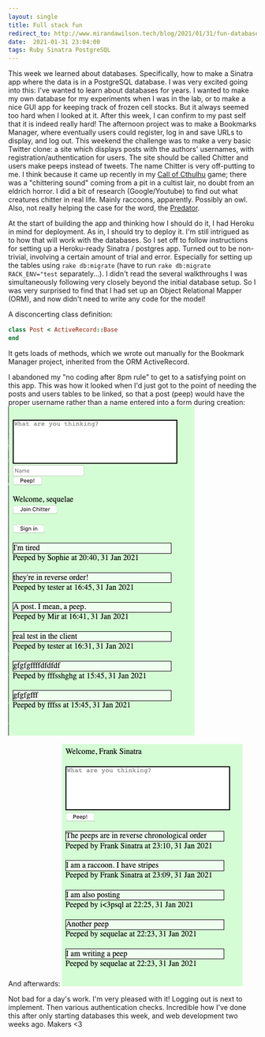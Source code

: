 ```yaml
---
layout: single
title: Full stack fun
redirect_to: http://www.mirandawilson.tech/blog/2021/01/31/fun-databases/
date:  2021-01-31 23:04:00
tags: Ruby Sinatra PostgreSQL
---
```

This week we learned about databases. Specifically, how to make a Sinatra app where the data is in a PostgreSQL database. I was very excited going into this: I've wanted to learn about databases for years. I wanted to make my own database for my experiments when I was in the lab, or to make a nice GUI app for keeping track of frozen cell stocks. But it always seemed too hard when I looked at it. After this week, I can confirm to my past self that it is indeed really hard! The afternoon project was to make a Bookmarks Manager, where eventually users could register, log in and save URLs to display, and log out. This weekend the challenge was to make a very basic Twitter clone: a site which displays posts with the authors' usernames, with registration/authentication for users. The site should be called Chitter and users make peeps instead of tweets. The name Chitter is very off-putting to me. I think because it came up recently in my [Call of Cthulhu](https://www.chaosium.com/call-of-cthulhu-rpg/) game; there was a "chittering sound" coming from a pit in a cultist lair, no doubt from an eldrich horror. I did a bit of research (Google/Youtube) to find out what creatures chitter in real life. Mainly raccoons, apparently. Possibly an owl. Also, not really helping the case for the word, the [Predator](https://en.wikipedia.org/wiki/Predator_(franchise)).

At the start of building the app and thinking how I should do it, I had Heroku in mind for deployment. As in, I should try to deploy it. I'm still intrigued as to how that will work with the databases. So I set off to follow instructions for setting up a Heroku-ready Sinatra / postgres app. Turned out to be non-trivial, involving a certain amount of trial and error. Especially for setting up the tables using `rake db:migrate` (have to run `rake db:migrate RACK_ENV="test` separately...). I didn't read the several walkthroughs I was simultaneously following very closely beyond the initial database setup. So I was very surprised to find that I had set up an Object Relational Mapper (ORM), and now didn't need to write any code for the model!

A disconcerting class definition:
 ```ruby
 class Post < ActiveRecord::Base
 end
 ```
 It gets loads of methods, which we wrote out manually for the Bookmark Manager project, inherited from the ORM ActiveRecord.

I abandoned my "no coding after 8pm rule" to get to a satisfying point on this app. This was how it looked when I'd just got to the point of needing the posts and users tables to be linked, so that a post (peep) would have the proper username rather than a name entered into a form during creation:
![changing over how posts are made](/assets/images/2021-01/chitter_half_way_through.png)

And afterwards:
![changing over how posts are made](/assets/images/2021-01/chitter_named_posts.png)

Not bad for a day's work. I'm very pleased with it! Logging out is next to implement. Then various authentication checks. Incredible how I've done this after only starting databases this week, and web development two weeks ago. Makers <3
